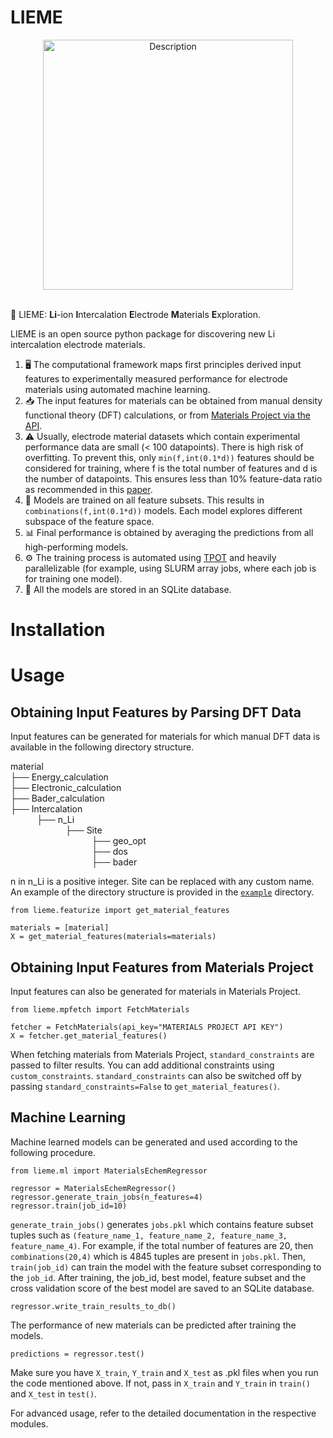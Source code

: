 # LIEME
<div align="center">
    <img src="./logo.png" alt="Description" width="400" height=auto>
</div>
<br>

🍋 LIEME: **Li**-ion **I**ntercalation **E**lectrode **M**aterials **E**xploration.

LIEME is an open source python package for discovering new Li intercalation electrode materials.

1. 🖥️ The computational framework maps first principles derived input features to experimentally measured performance for electrode materials using automated machine learning.
2. 📥 The input features for materials can be obtained from manual density functional theory (DFT) calculations, or from [Materials Project via the API](https://next-gen.materialsproject.org/api).
2. ⚠️ Usually, electrode material datasets which contain experimental performance data are small (< 100 datapoints). There is high risk of overfitting. To prevent this, only `min(f,int(0.1*d))` features should be considered for training, where f is the total number of features and d is the number of datapoints. This ensures less than 10% feature-data ratio as recommended in this [paper](https://advanced.onlinelibrary.wiley.com/doi/abs/10.1002/aenm.202200553).
2. 🚄 Models are trained on all feature subsets. This results in `combinations(f,int(0.1*d))` models. Each model explores different subspace of the feature space.
2. 📊 Final performance is obtained by averaging the predictions from all high-performing models.
2. ⚙️ The training process is automated using [TPOT](https://github.com/EpistasisLab/tpot?tab=readme-ov-file) and heavily parallelizable (for example, using SLURM array jobs, where each job is for training one model).
2. 💾 All the models are stored in an SQLite database.

# Installation

# Usage
## Obtaining Input Features by Parsing DFT Data
Input features can be generated for materials for which manual DFT data is available in the following directory structure.

material\
├── Energy_calculation\
├── Electronic_calculation\
├── Bader_calculation\
├── Intercalation\
&emsp;&emsp;&emsp;├── n_Li\
&emsp;&emsp;&emsp;&emsp;&emsp;&emsp; ├── Site\
&emsp;&emsp;&emsp;&emsp;&emsp;&emsp;&emsp;&emsp;&emsp; ├── geo_opt\
&emsp;&emsp;&emsp;&emsp;&emsp;&emsp;&emsp;&emsp;&emsp; ├── dos\
&emsp;&emsp;&emsp;&emsp;&emsp;&emsp;&emsp;&emsp;&emsp; ├── bader

n in n_Li is a positive integer. Site can be replaced with any custom name. An example of the directory structure is provided in the [`example`](./example/) directory.

```
from lieme.featurize import get_material_features

materials = [material]
X = get_material_features(materials=materials)
```

## Obtaining Input Features from Materials Project
Input features can also be generated for materials in Materials Project.
```
from lieme.mpfetch import FetchMaterials

fetcher = FetchMaterials(api_key="MATERIALS PROJECT API KEY")
X = fetcher.get_material_features()
```

When fetching materials from Materials Project, `standard_constraints` are passed to filter results. You can add additional constraints using `custom_constraints`. `standard_constraints` can also be switched off by passing `standard_constraints=False` to `get_material_features()`.

## Machine Learning
Machine learned models can be generated and used according to the following procedure.
```
from lieme.ml import MaterialsEchemRegressor

regressor = MaterialsEchemRegressor()
regressor.generate_train_jobs(n_features=4)
regressor.train(job_id=10)
```

`generate_train_jobs()` generates `jobs.pkl` which contains feature subset tuples such as `(feature_name_1, feature_name_2, feature_name_3, feature_name_4)`. For example, if the total number of features are 20, then `combinations(20,4)` which is 4845 tuples are present in `jobs.pkl`. Then, `train(job_id)` can train the model with the feature subset corresponding to the `job_id`. After training, the job_id, best model, feature subset and the cross validation score of the best model are saved to an SQLite database.
```
regressor.write_train_results_to_db()
```

The performance of new materials can be predicted after training the models.
```
predictions = regressor.test()
```

Make sure you have `X_train`, `Y_train` and `X_test` as .pkl files when you run the code mentioned above. If not, pass in `X_train` and `Y_train` in `train()` and `X_test` in `test()`.

For advanced usage, refer to the detailed documentation in the respective modules.